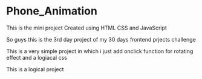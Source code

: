 # Phone_Animation
This is the mini project  Created using HTML CSS and JavaScript

So guys this is the 3rd day project of my 30 days frontend prjects challenge

This is a very simple project in which i just add onclick function for rotating effect and a logiacal css

This is a logical project
